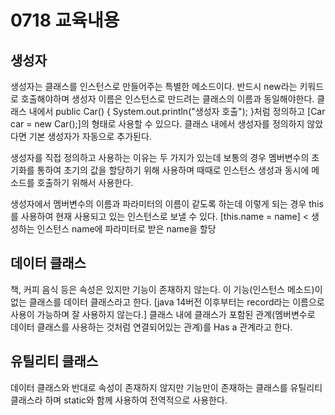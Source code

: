 # 0718 교육내용
## 생성자

 생성자는 클래스를 인스턴스로 만들어주는 특별한 메소드이다. 반드시 new라는 키워드로 호출해야하며 
생성자 이름은 인스턴스로 만드려는 클래스의 이름과 동일해야한다.
 클래스 내에서 public Car() { System.out.println("생성자 호출"); }처럼 정의하고 [Car car = new Car();]의 형태로 사용할 수 있으다.
클래스 내에서 생성자를 정의하지 않았다면 기본 생성자가 자동으로 추가된다.

 생성자를 직접 정의하고 사용하는 이유는 두 가지가 있는데 보통의 경우 멤버변수의 초기화를 통하여 초기의 값을 할당하기 위해 사용하며
 때때로 인스턴스 생성과 동시에 메소드를 호출하기 위해서 사용한다.

 생성자에서 멤버변수의 이름과 파라미터의 이름이 같도록 하는데 이렇게 되는 경우 this를 사용하여 현재 사용되고 있는 인스턴스로 보낼 수 있다.
[this.name = name] < 생성하는 인스턴스 name에 파라미터로 받은 name을 할당

## 데이터 클래스

 책, 커피 음식 등은 속성은 있지만 기능이 존재하지 않는다. 이 기능(인스턴스 메소드)이 없는 클래스를 데이터 클래스라고 한다.
 [java 14버전 이후부터는 record라는 이름으로 사용이 가능하며 잘 사용하지 않는다.]
 클래스 내에 클래스가 포함된 관계(멤버변수로 데이터 클래스를 사용하는 것처럼 연결되어있는 관계)를 Has a 관계라고 한다.

## 유틸리티 클래스

 데이터 클래스와 반대로 속성이 존재하지 않지만 기능만이 존재하는 클래스를 유틸리티 클래스라 하며 static와 함께 사용하여 전역적으로 사용한다.
